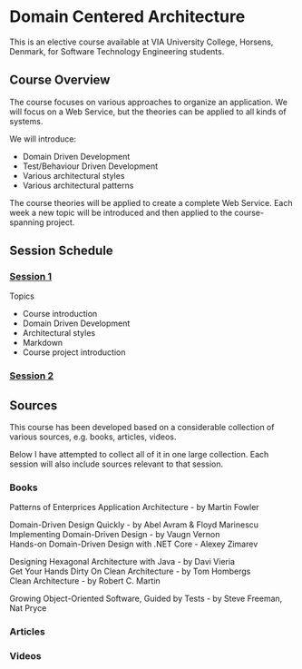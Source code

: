 # Domain Centered Architecture

This is an elective course available at VIA University College, Horsens, Denmark, for Software Technology Engineering students.

## Course Overview
The course focuses on various approaches to organize an application. We will focus on a Web Service, but the theories can be applied to all kinds of systems.

We will introduce:
* Domain Driven Development
* Test/Behaviour Driven Development
* Various architectural styles
* Various architectural patterns

The course theories will be applied to create a complete Web Service. Each week a new topic will be introduced and then applied to the course-spanning project.


## Session Schedule

### [Session 1](Session1/Session%201%20overview.md)

Topics
* Course introduction
* Domain Driven Development
* Architectural styles
* Markdown
* Course project introduction

### [Session 2]()



## Sources
This course has been developed based on a considerable collection of various sources, e.g. books, articles, videos.

Below I have attempted to collect all of it in one large collection. Each session will also include sources relevant to that session.


### Books
Patterns of Enterprices Application Architecture - by Martin Fowler

Domain-Driven Design Quickly - by Abel Avram & Floyd Marinescu\
Implementing Domain-Driven Design - by Vaugn Vernon\
Hands-on Domain-Driven Design with .NET Core - Alexey Zimarev

Designing Hexagonal Architecture with Java - by Davi Vieria\
Get Your Hands Dirty On Clean Architecture - by Tom Hombergs\
Clean Architecture - by Robert C. Martin

Growing Object-Oriented Software, Guided by Tests - by Steve Freeman, Nat Pryce


### Articles


### Videos
